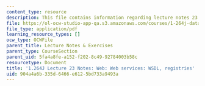 ```yaml
---
content_type: resource
description: This file contains information regarding lecture notes 23.
file: https://ol-ocw-studio-app-qa.s3.amazonaws.com/courses/1-264j-database-internet-and-systems-integration-technologies-fall-2013/904a4a6b335d6466e6125bd733a9493a_MIT1_264JF13_lect_23.pdf
file_type: application/pdf
learning_resource_types: []
ocw_type: OCWFile
parent_title: Lecture Notes & Exercises
parent_type: CourseSection
parent_uid: 5fa4a8fe-a152-f202-8c49-92784003b58c
resourcetype: Document
title: '1.264J Lecture 23 Notes: Web: Web services: WSDL, registries'
uid: 904a4a6b-335d-6466-e612-5bd733a9493a
---
```

